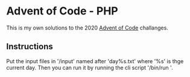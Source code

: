# Advent of Code - PHP
This is my own solutions to the 2020 [Advent of Code](https://adventofcode.com) challanges.

## Instructions
Put the input files in '/input' named after 'day%s.txt' where '%s' is thge current day. Then
you can run it by running the cli script '/bin/run <day> <part>'.
